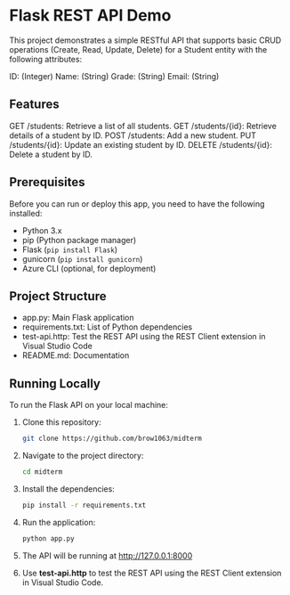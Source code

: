 # Flask REST API Demo

This project demonstrates a simple RESTful API that supports basic CRUD operations (Create, Read, Update, Delete) for a Student entity with the following attributes:

ID: (Integer)
Name: (String)
Grade: (String)
Email: (String)

## Features

GET /students: Retrieve a list of all students.
GET /students/{id}: Retrieve details of a student by ID.
POST /students: Add a new student.
PUT /students/{id}: Update an existing student by ID.
DELETE /students/{id}: Delete a student by ID.

## Prerequisites

Before you can run or deploy this app, you need to have the following installed:

- Python 3.x
- pip (Python package manager)
- Flask (`pip install Flask`)
- gunicorn (`pip install gunicorn`)
- Azure CLI (optional, for deployment)

## Project Structure

- app.py: Main Flask application 
- requirements.txt: List of Python dependencies 
- test-api.http: Test the REST API using the REST Client extension in Visual Studio Code
- README.md: Documentation

## Running Locally

To run the Flask API on your local machine:

1. Clone this repository:

   ```bash
   git clone https://github.com/brow1063/midterm
   
2. Navigate to the project directory:
   ```bash
   cd midterm
3. Install the dependencies:
   ```bash
   pip install -r requirements.txt
4. Run the application:
   ```bash
   python app.py
5. The API will be running at http://127.0.0.1:8000
6. Use **test-api.http** to test the REST API using the REST Client extension in Visual Studio Code.



